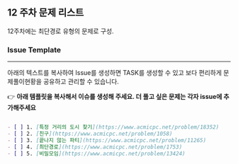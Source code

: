 
## 12 주차 문제 리스트

12주차에는 최단경로 유형의 문제로 구성.

### Issue Template

---

아래의 텍스트를 복사하여 Issue를 생성하면 TASK를 생성할 수 있고 보다 편리하게 문제풀이현황을 공유하고 관리할 수 있습니다.

👉 **아래 템플릿을 복사해서 이슈를 생성해 주세요. 더 풀고 싶은 문제는 각자 issue에 추가해주세요**

```markdown

- [ ] 1. [특정 거리의 도시 찾기](https://www.acmicpc.net/problem/18352)
- [ ] 2. [친구](https://www.acmicpc.net/problem/1058)
- [ ] 3. [끝나지 않는 파티](https://www.acmicpc.net/problem/11265)
- [ ] 4. [최단경로](https://www.acmicpc.net/problem/1753)
- [ ] 5. [비밀모임](https://www.acmicpc.net/problem/13424)

```